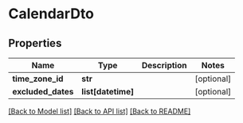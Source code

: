 # CalendarDto

## Properties
Name | Type | Description | Notes
------------ | ------------- | ------------- | -------------
**time_zone_id** | **str** |  | [optional] 
**excluded_dates** | **list[datetime]** |  | [optional] 

[[Back to Model list]](../README.md#documentation-for-models) [[Back to API list]](../README.md#documentation-for-api-endpoints) [[Back to README]](../README.md)


